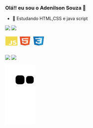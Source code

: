 ### Olá!! eu sou o Adenilson Souza 👋

- 🌱 Estudando HTML,CSS e java script
<div align = "centro" >
<img height="180em" src="https://github-readme-stats.vercel.app/api?
username=Adenilsonsouza1922&show_icons=true&theme=dracula&include_all_commits=true&count_private=true"/>
  <img height="180em" src="https://github-readme-stats.vercel.app/api/top-langs/?username=Adenilsonsouza1922&layout=compact&langs_count=7&theme=dracula"/
</div>

<div style="display: inline_block"><br>
  <img align="center" alt="de-Js" height="30" width="40" src="https://raw.githubusercontent.com/devicons/devicon/master/icons/javascript/javascript-plain.svg">
  <img align="center" alt="de-HTML" height="30" width="40" src="https://raw.githubusercontent.com/devicons/devicon/master/icons/html5/html5-original.svg">
  <img align="center" alt="de-CSS" height="30" width="40" src="https://raw.githubusercontent.com/devicons/devicon/master/icons/css3/css3-original.svg">
 
 
</div>
  
  ##
 
<div> 
  
 
 	
  <a href = "mailto:souzaadenilson1992@gmail.com"><img src="https://img.shields.io/badge/-Gmail-%23333?style=for-the-badge&logo=gmail&logoColor=white" target="_blank"></a>
  <a href="https://www.linkedin.com/in/adenilsonsouza-45875016a" target="_blank"><img src="https://img.shields.io/badge/-LinkedIn-%230077B5?style=for-the-badge&logo=linkedin&logoColor=white" target="_blank"></a> 
 
  ![Snake animation](https://github.com/Adenilsonsouza1922/Adenilsonsouza1922/blob/output/github-contribution-grid-snake.svg)
 
</div>
  

